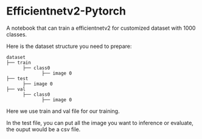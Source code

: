 # Efficientnetv2-Pytorch

A notebook that can train a efficientnetv2 for customized dataset with 1000 classes.

Here is the dataset structure you need to prepare:

```
dataset
├── train
      ├── class0
             ├── image 0
├── test
      ├── image 0
├── val
      ├── class0
             ├── image 0
```
Here we use train and val file for our training.

In the test file, you can put all the image you want to inference or evaluate, the ouput would be a csv file.
